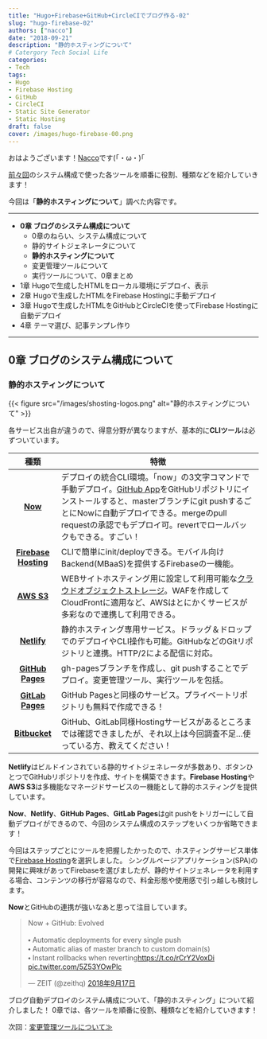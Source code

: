 ```yaml
---
title: "Hugo+Firebase+GitHub+CircleCIでブログ作る-02"
slug: "hugo-firebase-02"
authors: ["nacco"]
date: "2018-09-21"
description: "静的ホスティングについて"
# Catergory Tech Social Life
categories:
- Tech
tags:
- Hugo
- Firebase Hosting
- GitHub
- CircleCI
- Static Site Generator
- Static Hosting
draft: false
cover: /images/hugo-firebase-00.png
---
```


おはようございます！[Nacco](https://twitter.com/climbing_nacco)です(｢・ω・)｢

[前々回](../hugo-firebase-00#システム構成)のシステム構成で使った各ツールを順番に役割、種類などを紹介していきます！

今回は「**静的ホスティングについて**」調べた内容です。

---

- **0章 ブログのシステム構成について**
    - 0章のねらい、システム構成について
    - 静的サイトジェネレータについて
    - **静的ホスティングについて**
    - 変更管理ツールについて
    - 実行ツールについて、0章まとめ
- 1章 Hugoで生成したHTMLをローカル環境にデプロイ、表示
- 2章 Hugoで生成したHTMLをFirebase Hostingに手動デプロイ
- 3章 Hugoで生成したHTMLをGitHubとCircleCIを使ってFirebase Hostingに自動デプロイ
- 4章 テーマ選び、記事テンプレ作り

---
## 0章 ブログのシステム構成について

### 静的ホスティングについて
{{< figure src="/images/shosting-logos.png" alt="静的ホスティングについて" >}}

各サービス出自が違うので、得意分野が異なりますが、基本的に**CLIツール**は必ずついています。

| 種類                                                                                                                                                                              | 特徴                                                                                                                                                                                                                                                                                     |
| :-------------------------------------------------------------------------------------------------------------------------------------------------------------------------------: | ---------------------------------------------------------------------------------------------------------------------------------------------------------------------------------------------------------------------------------------------------------------------------------------- |
| **[Now](https://zeit.co/now)**                                                                                                                                                    | デプロイの統合CLI環境。「now」の3文字コマンドで手動デプロイ。[GitHub App](https://github.com/apps/now)をGitHubリポジトリにインストールすると、masterブランチにgit pushするごとにNowに自動デプロイできる。mergeのpull requestの承認でもデプロイ可。revertでロールバックもできる。すごい！ |
| **[Firebase Hosting](https://firebase.google.com/docs/hosting/?hl=ja)**                                                                                                           | CLIで簡単にinit/deployできる。モバイル向けBackend(MBaaS)を提供するFirebaseの一機能。                                                                                                                                                                                                     |
| **[AWS S3](https://aws.amazon.com/jp/s3/)**                                                                                                                                       | WEBサイトホスティング用に設定して利用可能な[クラウドオブジェクトストレージ](https://aws.amazon.com/jp/what-is-cloud-object-storage/)。WAFを作成してCloudFrontに適用など、AWSはとにかくサービスが多彩なので連携して利用できる。                                                           |
| **[Netlify](https://www.netlify.com/)**                                                                                                                                           | 静的ホスティング専用サービス。ドラッグ＆ドロップでのデプロイやCLI操作も可能。GitHubなどのGitリポジトリと連携。HTTP/2による配信に対応。                                                                                                                                                   |
| **[GitHub Pages](https://pages.github.com/)**                                                                                                                                     | gh-pagesブランチを作成し、git pushすることでデプロイ。変更管理ツール、実行ツールを包括。                                                                                                                                                                                                 |
| **[GitLab Pages](https://about.gitlab.com/features/pages/)**                                                                                                                      | GitHub Pagesと同様のサービス。プライベートリポジトリも無料で作成できる！                                                                                                                                                                                                                 |
| **[Bitbucket](https://confluence.atlassian.com/bitbucket/publishing-a-website-on-bitbucket-cloud-221449776.html#PublishingaWebsiteonBitbucketCloud-ConfigureaWebsiteforHosting)** | GitHub、GitLab同様Hostingサービスがあるところまでは確認できましたが、それ以上は今回調査不足…使っている方、教えてください！                                                                                                                                                               |

**Netlify**はビルドインされている静的サイトジェネレータが多数あり、ボタンひとつでGitHubリポジトリを作成、サイトを構築できます。**Firebase Hosting**や**AWS S3**は多機能なマネージドサービスの一機能として静的ホスティングを提供しています。

**Now**、**Netlify**、**GitHub Pages**、**GitLab Pages**はgit pushをトリガーにして自動デプロイができるので、今回のシステム構成のステップをいくつか省略できます！

今回はステップごとにツールを把握したかったので、ホスティングサービス単体で[Firebase Hosting](https://firebase.google.com/docs/hosting/?hl=ja)を選択しました。
シングルページアプリケーション(SPA)の開発に興味があってFirebaseを選びましたが、静的サイトジェネレータを利用する場合、コンテンツの移行が容易なので、料金形態や使用感で引っ越しも検討します。

**Now**とGitHubの連携が強いなあと思って注目しています。

<blockquote class="twitter-tweet" data-lang="ja"><p lang="en" dir="ltr">Now + GitHub: Evolved<br><br>⬩ Automatic deployments for every single push<br>⬩ Automatic alias of master branch to custom domain(s)<br>⬩ Instant rollbacks when reverting<a href="https://t.co/rCrY2VoxDi">https://t.co/rCrY2VoxDi</a> <a href="https://t.co/5Z53YOwPlc">pic.twitter.com/5Z53YOwPlc</a></p>&mdash; ZEIT (@zeithq) <a href="https://twitter.com/zeithq/status/1041734451691175937?ref_src=twsrc%5Etfw">2018年9月17日</a></blockquote>
<script async src="https://platform.twitter.com/widgets.js" charset="utf-8"></script>

ブログ自動デプロイのシステム構成について、「静的ホスティング」について紹介しました！
0章では、各ツールを順番に役割、種類などを紹介していきます！

次回：[変更管理ツールについて≫](../hugo-firebase-03)
